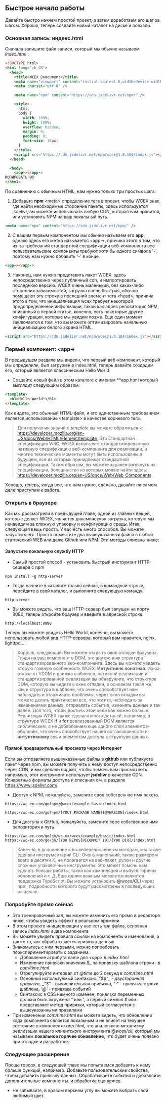 <!--DESC: {"icon":"sports_score"} -->

## Быстрое начало работы

Давайте быстро начнем простой проект, а затем доработаем его шаг за шагом. Хорошо, теперь создайте новый каталог на диске и поехали.

### Основная запись: индекс.html

Сначала запишите файл записи, который мы обычно называем _index.html_ :

```html
<!DOCTYPE html>
<html lang="zh-CN">
  <head>
    <title>WCEX Doocument</title>
    <meta name="viewport" content="initial-scale=1.0,width=device-width" />
    <meta charset="utf-8" />

    <meta name="npm" content="https://cdn.jsdelivr.net/npm/" />

    <style>
      html,
      body {
        width: 100%;
        height: 100%;
        overflow: hidden;
        margin: 0;
        padding: 0;
        font-size: 18px;
      }
    </style>
    <script src="https://cdn.jsdelivr.net/npm/wcex@1.8.104/index.js"></script>
  </head>

  <body>
    <app-></app->
КОПИРОВАТЬ @@
</html>
```

По сравнению с обычным HTML, нам нужно только три простых шага:

1. Добавьте **npm** \<meta\> определение тега в проект, чтобы WCEX знал, где найти необходимые сторонние пакеты, здесь используется jsdelivr, вы можете использовать любую CDN, которая вам нравится, или установить NPM на ваш локальный путь.

```html
<meta name="npm" content="https://cdn.jsdelivr.net/npm/" />
```

2. С вашим первым компонентом мы обычно называем его **app**, однако здесь его метка называется \<app-\>, причина этого в том, что из-за требований стандартной спецификации веб-компонента все пользовательские компоненты требуют хотя бы одного символа '-', поэтому нам нужно добавить '-' в конце.

```html
<app-></app->
```

3. Наконец, нам нужно представить пакет WCEX, здесь непосредственно через публичный cdn, и импортировать последнюю версию. WCEX очень маленький, без каких-либо сторонних зависимостей, загрузка очень быстрая, обычно помещают эту строку в последний элемент тега \<head\>, причина этого в том, что инициализация wcex требует некоторой предопределенной информации, такой как адрес репозитория NPM, описанный в первой статье, конечно, есть некоторые другие конфигурации, которые мы увидим позже. Еще один момент заключается в том, что вы можете оптимизировать начальную инициализацию белого экрана HTML.

```html
<script src="https://cdn.jsdelivr.net/npm/wcex@1.8.104/index.js"></script>
```

### Первый компонент: **\<app-\>**

В предыдущем разделе мы видели, что первый веб-компонент, который мы определили, был загружен в index.html, теперь давайте создадим его, который является классическим Hello World.

- Создайте новый файл в этом каталоге с именем **app.html который выглядит следующим образом:

```html
<template>
  <h1>Hello World!</h1>
</template>
```

Как видите, это обычный HTML-файл, и его единственным требованием является использование \<template\> в качестве корневого тега.

> Для получения знаний о _template_ вы можете обратиться к: https://developer.mozilla.org/en-US/docs/Web/HTML/Element/template, Это стандартная спецификация W3C, WCEX использует стандартизированную нативную спецификацию веб-компонента для реализации, и многие технические моменты могут быть использованы в будущем, все из которых принадлежат стандартной спецификации. Таким образом, вы можете заранее взглянуть на спецификации, большинство из которых можно найти здесь: https://developer.mozilla.org/en-US/docs/Web/Web_Components

Хорошо, теперь, когда все, что нам нужно, сделано, давайте на самом деле приступим к работе.

### Открыть в браузере

Как мы рассмотрели в предыдущей главе, одной из главных вещей, которые делает WCEX, является динамическая загрузка, которую мы ненавидим за сложную упаковку и конфигурацию среды. Итак, следующая вещь проста. У вас есть много способов. Вы можете запустить его. Просто поместите два вышеуказанных файла в любой статический WEB или даже Github или NPM. Эти методы описаны ниже:

#### Запустите локальную службу HTTP

- Самый простой способ - установить быстрый инструмент HTTP-сервера с npm

```shell
npm install -g http-server
```

- Тогда начните в каталоге только сейчас, в командной строке, перейдите в свой каталог, и выполните следующую команду.

```shell
http-server
```

- Вы можете видеть, что ваш HTTP-сервер был запущен на порту 8080, теперь откройте браузер и введите в адресной строке:

```
http://localhost:8080
```

Теперь вы можете увидеть Hello World, конечно, вы можете использовать любой вид HTTP-сервера, который вам нравится, nginx, lighttpd....

> Хорошо, следующий. Вы можете открыть окно отладки браузера. Глядя на ваш компонент в DOM, это внутренняя структура стандартизированного веб-компонента. Здесь вы можете увидеть вторую главную особенность WCEX: **Интуитивно понятная**. Из-за отказа от VDOM и движка шаблонов, нативной реализации и стандартизированной реализации вы обнаружите, что структура DOM, которую вы видите в окне отладки, в основном такая же, как и структура в шаблоне, что очень способствует нам наблюдать и отлаживать проблемы, через окно отладки вы можете делать практически все, что хотите, наблюдать за изменениями данных, отправлять события, изменять данные и так далее. Для того, чтобы достичь этой цели как можно больше. Реализация WCEX также сделала много деталей, например, в структуре WCEX **if** и **for** реализованный DOM является сиблическим, а не добавлением еще одного слоя элементов-оболочек, что очень способствует нашей согласованности и **интуитивному** css и элементам доступа к структуре данных.

#### Прямой предварительный просмотр через Интернет

Если вы отправляете вышеуказанные файлы в **github** или публикуете пакет через npm, вы можете получить к нему доступ непосредственно через CDN, и мы сделали виджет, чтобы помочь вам просмотреть напрямую, этот инструмент использует **jsdelivr** в качестве CDN.
Конкретные форматы доступа и описания см. в разделе https://www.jsdelivr.com/

- Доступ к NPM, пожалуйста, замените свое собственное имя пакета.

```
https://wc-ex.com/go?npm/@wcex/example-basic/index.html

https://wc-ex.com/go?npm/[YOUT PACKAGE NAME][@VERSION]/index.html

```

- Для доступа к GitHub, пожалуйста, замените свое собственное имя репозитория и путь

```
https://wc-ex.com/go?gh/wc-ex/wcex/example/basic/index.html
https://wc-ex.com/go?gh/[YOU REPOS]@[COMMIT ID]/[YOU DIR]/index.html
```

> Конечно, в дополнение к вышеперечисленным методам, мы также сделали инструментарий CLI. Очень маленький, также размером всего в десятки К, не полагается на веб-пакет, рулон и другие сложные упаковочные инструменты. Это может помочь нам сделать больше работы, такой как компиляция и выпуск горячих обновлений и т. Д. Еще одним важным моментом является поддержка TypeScript. Вы можете установить **@wcex/CLI** через npm, подробности которого будут рассмотрены в последующих разделах.

### Попробуйте прямо сейчас

<div>
<wcex-doc.com-playground files="['first/index.html','first/app.html','first/com/time.html']"></wcex-doc.com-playground>
</div>

- Это тренировочный зал, вы можете изменить его прямо в редакторе ниже, чтобы увидеть эффект в реальном времени.
- В этом проекте инициализации у нас есть три файла, основная запись _index.html_ и два компонента
- Вы можете увидеть правила ссылки на компоненты и именования, а также то, как обрабатывается привязка данных
- Знакомьтесь с ним первыми, можно попробовать поэкспериментировать с заданием.
  - Добавление атрибута name для _\<app\>_ в _index.html_ 
  - Изменение привязки значения $_ на привязку шаблона строки _:_ в _com/time.html_ 
  - Отрегулируйте интервал от _@time_ до 2 секунд в _com/time.html_ 
  - Основной используемый синтаксис: _"$$"_ - двусторонняя привязка, _"$"_ - вычислительная привязка, _":"_ - привязка строки шаблона, _'@'_ - привязка событий
  - Синтаксис в CSS немного изменен, привязка переменных должна быть окружена _"_ или _'_, а первый символ _$_ или _:_ представляет метод привязки, который согласуется с вышеуказанными правилами
- При изменении _com/time.html_ вы можете видеть, что обновление кода компонента является локальным и не влияет на текущее состояние в компоненте _app.html_, что аналогично механизму реализации нашего клиентского инструмента _@wcex/cli_, который мы называем **локальное горячее обновление**, что будет очень полезно при отладке и разработке.


### Следующее расширение

Проще говоря, в следующей главе мы попытаемся добавить к нему больше функций, например. Добавьте пользовательские свойства, чтобы добавить привязку данных. Обрабатывайте события и добавляйте дополнительные компоненты.
и обработка сценариев.
- Не забывайте, в правом верхнем углу вы можете выбрать свой любимый цвет.

